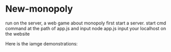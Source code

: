 # New-monopoly
run on the server, a web game about monopoly
first start a server.
start cmd command at the path of app.js and input node app.js
input your localhost on the website

Here is the iamge demonstrations:
  
